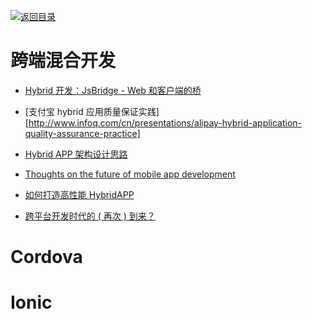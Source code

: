 [![返回目录](https://user-images.githubusercontent.com/5803001/38079637-ff0abcf0-3371-11e8-9b76-ad651620afc7.jpg)](https://github.com/wx-chevalier/Awesome-Lists)

# 跨端混合开发

- [Hybrid 开发：JsBridge - Web 和客户端的桥](http://www.tuicool.com/articles/7bQRRj7)

- [支付宝 hybrid 应用质量保证实践][http://www.infoq.com/cn/presentations/alipay-hybrid-application-quality-assurance-practice]

- [Hybrid APP 架构设计思路](https://github.com/chemdemo/chemdemo.github.io/issues/12)

- [Thoughts on the future of mobile app development](https://getsiphon.com/blog/2016/01/20/future-of-app-development/)

- [如何打造高性能 HybridAPP](https://segmentfault.com/a/1190000005732602)

- [跨平台开发时代的 ( 再次 ) 到来？](https://onevcat.com/2015/03/cross-platform/)

# Cordova

# Ionic
